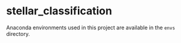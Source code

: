 # stellar_classification

Anaconda environments used in this project are available in the `envs` directory.
